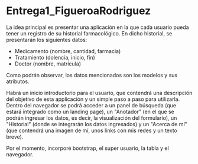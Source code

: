 # Entrega1_FigueroaRodriguez

La idea principal es presentar una aplicación en la que cada usuario pueda tener un registro de su historial farmacológico. En dicho historial, se presentarán los siguientes datos:
- Medicamento (nombre, cantidad, farmacia)
- Tratamiento (dolencia, inicio, fin)
- Doctor (nombre, matrícula)

Como podrán observar, los datos mencionados son los modelos y sus atributos.

Habrá un inicio introductorio para el usuario, que contendrá una descripción del objetivo de esta applicación y un simple paso a paso para utilizarla.
Dentro del navegador se podrá acceder a un panel de búsqueda (que estará integrado como un landing page), un "Anotador" (en el que se podrán ingresar los datos, es decir, la visualización del formulario), un "Historial" (donde se integrarán los datos ingresados) y un "Acerca de mí" (que contendrá una imagen de mí, unos links con mis redes y un texto breve).

Por el momento, incorporé bootstrap, el super usuario, la tabla y el navegador.
